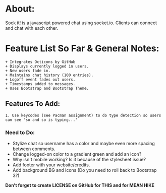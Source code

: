 # About:
Sock it! is a javascript powered chat using socket.io. Clients can connect and chat with each other.

# Feature List So Far & General Notes:
	+ Integrates Octicons by GitHub
	+ Displays currently logged in users.
	+ New users fade in.
	+ Maintains chat history (100 entries).
	+ Logoff event fades out users.
	+ Timestamps added to messages.
	+ Uses Bootstrap and Bootstrap Theme.

## Features To Add:

	1. Use keycodes (see Pacman assignment) to do type detection so users
	can see 'so and so is typing...'

### Need to Do:

- Stylize chat so username has a color and maybe even more spacing between comments.
- Change logged-on color to a gradient green and add an icon?
- Why isn't mobile working? Is it because of the stylesheet issue?
- Add footer with your website/credits.
- Add background BG and icons (Do you need to roll back to Bootstrap 3?)

**Don't forget to create LICENSE on GitHub for THIS and for MEAN HIKE**
